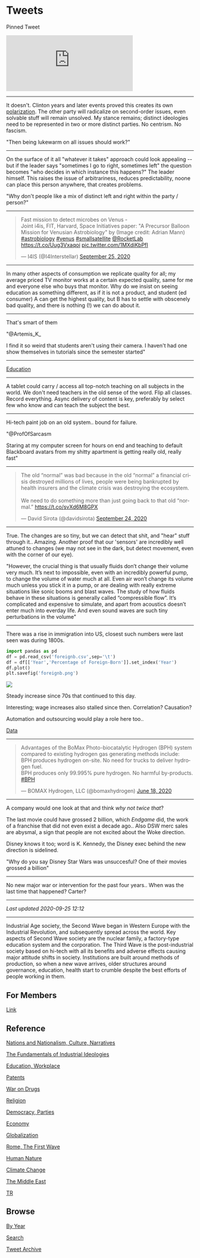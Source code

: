 # Tweets

Pinned Tweet

<iframe width="340"  src="https://www.youtube.com/embed/gJ5KV3rzuag?start=60" frameborder="0" allow="accelerometer; autoplay; encrypted-media; gyroscope; picture-in-picture" allowfullscreen></iframe>

---

It doesn't. Clinton years and later events proved this creates its own
[polarization](2018/05/polarization.md). The other party will
radicalize on second-order issues, even solvable stuff will remain
unsolved. My stance remains; distinct ideologies need to be
represented in two or more distinct parties. No centrism. No fascism.

"Then being lukewarm on all issues should work?"

---

On the surface of it all "whatever it takes" approach could look
appealing -- but if the leader says "sometimes I go to right,
sometimes left" the question becomes "who decides in which instance
this happens?" The leader himself. This raises the issue of
arbitrariness, reduces predictability, noone can place this person
anywhere, that creates problems. 

"Why don't people like a mix of distinct left and right within the
party / person?"

---


<blockquote class="twitter-tweet"><p lang="en" dir="ltr">Fast mission to detect microbes on Venus -<br>Joint i4is, FIT, Harvard, Space Initiatives paper: &quot;A Precursor Balloon Mission for Venusian Astrobiology&quot; by (Image credit: Adrian Mann) <a href="https://twitter.com/hashtag/astrobiology?src=hash&amp;ref_src=twsrc%5Etfw">#astrobiology</a> <a href="https://twitter.com/hashtag/venus?src=hash&amp;ref_src=twsrc%5Etfw">#venus</a> <a href="https://twitter.com/hashtag/smallsatellite?src=hash&amp;ref_src=twsrc%5Etfw">#smallsatellite</a> <a href="https://twitter.com/RocketLab?ref_src=twsrc%5Etfw">@RocketLab</a> <a href="https://t.co/Uug3Vxaqoi">https://t.co/Uug3Vxaqoi</a> <a href="https://t.co/1MXdiKbPfI">pic.twitter.com/1MXdiKbPfI</a></p>&mdash; I4IS (@I4Interstellar) <a href="https://twitter.com/I4Interstellar/status/1309291967013163009?ref_src=twsrc%5Etfw">September 25, 2020</a></blockquote> <script async src="https://platform.twitter.com/widgets.js" charset="utf-8"></script>

---

In many other aspects of consumption we replicate quality for all; my
average priced TV monitor works at a certain expected quality, same
for me and everyone else who buys that monitor. Why do we insist on
seeing education as something different, as if it is not a product,
and student (ed consumer) A can get the highest quality, but B has to
settle with obscenely bad quality, and there is nothing (!) we can do
about it.

---

That's smart of them

"@Artemis_K_

I find it so weird that students aren't using their camera. I haven't
had one show themselves in tutorials since the semester started"

---

[Education](2018/09/public-education.md)

---

A tablet could carry / access all top-notch teaching on all subjects
in the world. We don't need teachers in the old sense of the
word. Flip all classes. Record everything. Async delivery of content
is key, preferably by select few who know and can teach the subject the best.

---

Hi-tech paint job on an old system.. bound for failure.

"@ProfOfSarcasm

Staring at my computer screen for hours on end and teaching to default
Blackboard avatars from my shitty apartment is getting really old,
really fast"

---

<blockquote class="twitter-tweet"><p lang="en" dir="ltr">The old “normal” was bad because in the old “normal” a financial crisis destroyed millions of lives, people were being bankrupted by health insurers and the climate crisis was destroying the ecosystem. <br><br>We need to do something more than just going back to that old “normal.” <a href="https://t.co/svXd6M8GPX">https://t.co/svXd6M8GPX</a></p>&mdash; David Sirota (@davidsirota) <a href="https://twitter.com/davidsirota/status/1309207348058095617?ref_src=twsrc%5Etfw">September 24, 2020</a></blockquote> <script async src="https://platform.twitter.com/widgets.js" charset="utf-8"></script>

---

True. The changes are so tiny, but we can detect that shit, and "hear"
stuff through it.. Amazing. Another proof that our 'sensors' are
incredibly well attuned to changes (we may not see in the dark, but
detect movement, even with the corner of our eye).

"However, the crucial thing is that usually fluids don’t change their
volume very much. It’s next to impossible, even with an incredibly
powerful pump, to change the volume of water much at all. Even air
won’t change its volume much unless you stick it in a pump, or are
dealing with really extreme situations like sonic booms and blast
waves.  The study of how fluids behave in these situations is
generally called “compressible flow”. It’s complicated and expensive
to simulate, and apart from acoustics doesn’t enter much into everday
life. And even sound waves are such tiny perturbations in the volume"

---

There was a rise in immigration into US, closest such numbers were
last seen was during 1800s.

```python
import pandas as pd
df = pd.read_csv('foreignb.csv',sep='\t')
df = df[['Year','Percentage of Foreign-Born']].set_index('Year')
df.plot()
plt.savefig('foreignb.png')
```

![](https://muratk3n.github.io/thirdwave/en/tweets/2020/foreignb.png)

Steady increase since 70s that continued to this day.

Interesting; wage increases also stalled since then. Correlation?
Causation?

Automation and outsourcing would play a role here too..

[Data](https://en.wikipedia.org/wiki/Immigration_to_the_United_States)

---

<blockquote class="twitter-tweet"><p lang="en" dir="ltr">Advantages of the BoMax Photo-biocatalytic Hydrogen (BPH) system compared to existing hydrogen gas generating methods include:<br>BPH produces hydrogen on-site. No need for trucks to deliver hydrogen fuel. <br>BPH produces only 99.995% pure hydrogen. No harmful by-products. <a href="https://twitter.com/hashtag/BPH?src=hash&amp;ref_src=twsrc%5Etfw">#BPH</a></p>&mdash; BOMAX Hydrogen, LLC (@bomaxhydrogen) <a href="https://twitter.com/bomaxhydrogen/status/1273647247469817856?ref_src=twsrc%5Etfw">June 18, 2020</a></blockquote> <script async src="https://platform.twitter.com/widgets.js" charset="utf-8"></script>

---

A company would one look at that and think *why not twice that*?

The last movie could have grossed 2 billion, which *Endgame* did, the
work of a franchise that did not even exist a decade ago.. Also DSW
merc sales are abysmal, a sign that people are not excited about the
Woke direction.

Disney knows it too; word is K. Kennedy, the Disney exec behind the
new direction is sidelined.

"Why do you say Disney Star Wars was unsuccesful? One of their movies
grossed a billion"

---

No new major war or intervention for the past four years.. When was
the last time that happened? Carter?

---

*Last updated 2020-09-25 12:12*

---

Industrial Age society, the Second Wave began in Western Europe with
the Industrial Revolution, and subsequently spread across the
world. Key aspects of Second Wave society are the nuclear family, a
factory-type education system and the corporation. The Third Wave is
the post-industrial society based on hi-tech with all its benefits and
adverse effects causing major attitude shifts in society. Institutions
are built around methods of production, so when a new wave arrives,
older structures around governance, education, health start to crumble
despite the best efforts of people working in them.

## For Members

[Link](https://thirdwave-members.herokuapp.com)

## Reference

[Nations and Nationalism, Culture, Narratives](/2013/02/nations-and-nationalism.md)

[The Fundamentals of Industrial Ideologies](/2011/04/fundamentals-of-industrial-ideologies.md)

[Education, Workplace](2017/09/education-workplace.md)

[Patents](/2018/09/patents.md)

[War on Drugs](/2019/11/war-on-drugs.md)

[Religion](/2015/04/god-religion.md)

[Democracy, Parties](/2016/11/democracy.md)

[Economy](/2018/05/economy.md)

[Globalization](/2018/09/globalization.md)

[Rome, The First Wave](/2017/12/rome.md)

[Human Nature](/2020/07/human-nature.md)

[Climate Change](/2018/12/climate.md)

[The Middle East](/2019/07/middleeast.md)

[TR](../tr)

## Browse

[By Year](years.md)

[Search](search.html)

[Tweet Archive](/tweets/README.md)




